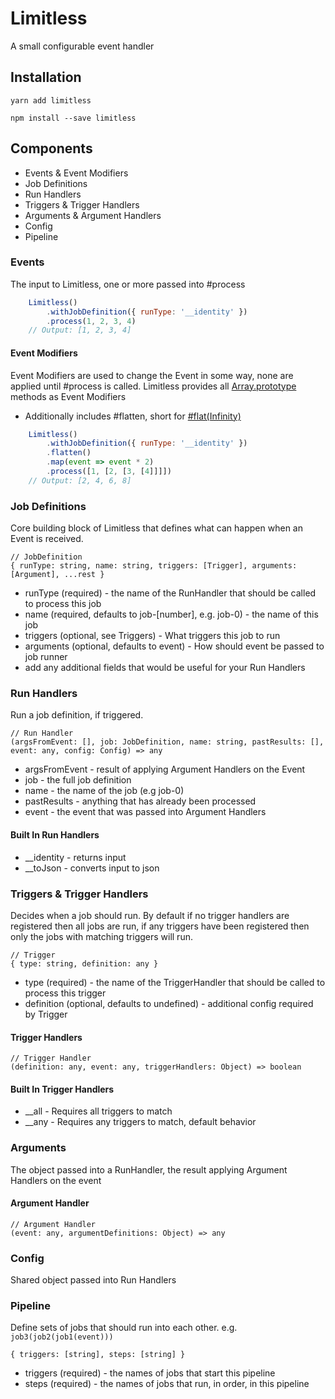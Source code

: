 # Limitless

A small configurable event handler

## Installation
```yarn add limitless```

```npm install --save limitless```

## Components
- Events & Event Modifiers
- Job Definitions
- Run Handlers
- Triggers & Trigger Handlers
- Arguments & Argument Handlers
- Config
- Pipeline

### Events
The input to Limitless, one or more passed into #process

```javascript
    Limitless()
        .withJobDefinition({ runType: '__identity' })
        .process(1, 2, 3, 4)
    // Output: [1, 2, 3, 4]
```
#### Event Modifiers
Event Modifiers are used to change the Event in some way, none are applied until #process is called.
Limitless provides all 
[Array.prototype](https://developer.mozilla.org/en-US/docs/Web/JavaScript/Reference/Global_Objects/Array) 
methods as Event Modifiers

- Additionally includes #flatten, short for 
[#flat(Infinity)](https://developer.mozilla.org/en-US/docs/Web/JavaScript/Reference/Global_Objects/Array/flat)

```javascript
    Limitless()
        .withJobDefinition({ runType: '__identity' })
        .flatten()
        .map(event => event * 2)
        .process([1, [2, [3, [4]]]])
    // Output: [2, 4, 6, 8]
```

### Job Definitions
Core building block of Limitless that defines what can happen when an Event is received.

    // JobDefinition
    { runType: string, name: string, triggers: [Trigger], arguments: [Argument], ...rest } 

- runType (required) - the name of the RunHandler that should be called to process this job
- name (required, defaults to job-[number], e.g. job-0) - the name of this job
- triggers (optional, see Triggers) - What triggers this job to run
- arguments (optional, defaults to event) - How should event be passed to job runner
- add any additional fields that would be useful for your Run Handlers

### Run Handlers
Run a job definition, if triggered.

    // Run Handler
    (argsFromEvent: [], job: JobDefinition, name: string, pastResults: [], event: any, config: Config) => any
- argsFromEvent - result of applying Argument Handlers on the Event
- job - the full job definition
- name - the name of the job (e.g job-0)
- pastResults - anything that has already been processed
- event - the event that was passed into Argument Handlers

#### Built In Run Handlers
- __identity - returns input
- __toJson - converts input to json

### Triggers & Trigger Handlers
Decides when a job should run. By default if no trigger handlers are registered then all jobs are run, if any triggers 
have been registered then only the jobs with matching triggers will run.
    
    // Trigger
    { type: string, definition: any }
- type (required) - the name of the TriggerHandler that should be called to process this trigger
- definition (optional, defaults to undefined) - additional config required by Trigger

#### Trigger Handlers
    // Trigger Handler
    (definition: any, event: any, triggerHandlers: Object) => boolean 
    
#### Built In Trigger Handlers
- __all - Requires all triggers to match
- __any - Requires any triggers to match, default behavior

### Arguments
The object passed into a RunHandler, the result applying Argument Handlers on the event 

#### Argument Handler
    // Argument Handler
    (event: any, argumentDefinitions: Object) => any

### Config
Shared object passed into Run Handlers

### Pipeline
Define sets of jobs that should run into each other. e.g. ```job3(job2(job1(event)))```

    { triggers: [string], steps: [string] }
- triggers (required) - the names of jobs that start this pipeline
- steps (required) - the names of jobs that run, in order, in this pipeline